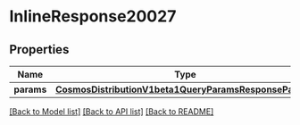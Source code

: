 # InlineResponse20027

## Properties
Name | Type | Description | Notes
------------ | ------------- | ------------- | -------------
**params** | [**CosmosDistributionV1beta1QueryParamsResponseParams**](CosmosDistributionV1beta1QueryParamsResponseParams.md) |  | [optional] 

[[Back to Model list]](../README.md#documentation-for-models) [[Back to API list]](../README.md#documentation-for-api-endpoints) [[Back to README]](../README.md)


